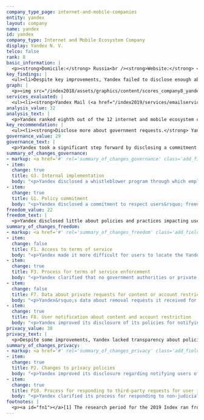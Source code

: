 ```yaml
---
company_type_page: internet-and-mobile-companies
entity: yandex
layout: company
name: yandex
id: yandex
company_type: Internet and Mobile Ecosystem Company
display: Yandex N. V.
telco: false
rank: 8
basic_information: | 
  <p><strong>Domicile:</strong> Russia<br /><strong>Website:</strong> <a href="http://www.yandex.com">www.yandex.com</a>&nbsp;</p>
key_findings: | 
  <ul><li>Despite key improvements, Yandex failed to disclose enough about policies affecting users&rsquo; freedom of expression and privacy.</li><li>It made notable strides by publishing a formal commitment to respect users&rsquo; freedom of expression and privacy rights, but otherwise lacked evidence of strong governance and oversight over human rights commitments across the company&rsquo;s operations.</li><li>Yandex disclosed almost nothing about how it handles government demands to restrict content or to hand over user data, although there are no legal barriers to disclosing at least some information about its processes for responding to these types of requests.</li></ul>
graph: | 
  <p><img src="/index2018/assets/graphics/content/scores_company8_yandex.jpg" /></p>
services_evaluated: | 
  <ul><li><strong>Yandex Mail (<a href="/index2019/services/emailservice/">Email</a>)</strong></li><li><strong>Yandex Search (<a href="/index2019/services/search/">Search engine</a>)</strong></li><li><strong>Yandex Disk (<a href="/index2019/services/cloudservices/">Cloud service</a>)</strong></li></ul>
analysis_value: 32
analysis_text: | 
  <p>Yandex ranked eighth out of the 12 internet and mobile ecosystem companies evaluated, disclosing little about its policies and practices affecting freedom of expression and privacy.<a href="#fn1"><sup>1</sup></a> The company made some substantive improvements, including by publishing a commitment to respect users&rsquo; freedom of expression and privacy rights. It also improved its disclosure of policies affecting users&rsquo; freedom of expression and privacy rights, but still lagged behind most other internet and mobile ecosystem companies evaluated. It disclosed almost nothing about government requests it receives for user information, and its disclosure of its freedom of expression policies lagged behind its Russian peer, Mail.Ru. While Yandex operates in an increasingly restrictive internet environment that discourages companies from publicly committing to protect human rights, the company could still be more transparent about key policies affecting users&rsquo; freedom of expression and privacy.<br /><br /></p><hr /><p><br /><strong>Yandex N.V.</strong> provides a range of internet-based services in Russia and internationally, with products and services that include Yandex Search, the largest search engine in Russia, and email, cloud storage, and maps.</p><p><strong>Market cap:</strong> USD 12.4 billion<a href="#fn2"><sup>2</sup></a><br /><strong>NasdaqGS:</strong> YNDX</p>
key_recommendation: | 
  <ul><li><strong>Disclose more about government requests.</strong> Yandex should disclose data about how it responds to government requests to remove content or deactivate accounts, and to hand over user data.</li><li><strong>Improve governance oversight.</strong> Yandex should put processes in place to strengthen institutional oversight over freedom of expression and privacy issues at the company.</li><li><strong>Clarify handling of user information.</strong> Yandex should disclose more about its handling of user information and its policies to keep user information secure.</li></ul>
governance_value: 29
governance_text: | 
  <p>Yandex took a significant step forward by disclosing a commitment to respect users&rsquo; freedom of expression and privacy rights in accordance with international human rights standards (G1), but otherwise had weak disclosure of its governance and oversight over human rights issues, scoring below most of the internet and mobile ecosystem companies evaluated.<a href="#fn3"><sup>3</sup></a> It disclosed little about whether it carries out human rights due diligence&mdash;although it revealed that it considers how laws affect privacy in the jurisdictions where it operates (G4). Yandex disclosed that it provides a mechanism for users to submit freedom of expression and privacy related complaints, however, it failed to disclose its procedures for providing remedy (G6).</p>
summary_of_changes_governance:
- markup: <a href='#' rel='summary_of_changes_governance' class='add_fieldset dashicons-before dashicons-plus'><span>Add fieldset</span></a>
- item:
  change: true
  title: G3. Internal implementation
  body: "<p>Yandex disclosed a whistleblower program through which employees can report concerns related to freedom of expression and privacy.</p>"
- item:
  change: true
  title: G1. Policy commitment
  body: "<p>Yandex disclosed a commitment to respect users&rsquo; freedom of expression and privacy rights in accordance with international human rights standards.</p>"
freedom_value: 22
freedom_text: | 
  <p>Yandex disclosed little about policies and practices impacting users&rsquo; freedom of expression. The terms of service for Yandex Disk were easy to find, but not for Yandex Search, and its terms for Yandex Mail were more difficult to find than in the previous year (F1). These terms did not clarify if and how users would be notified of changes (F2). The company also lacked clear and comprehensive disclosure about the rules and how they are enforced, although it clarified that no government authorities or private entities receive priority consideration when flagging content to be restricted for violating the company&rsquo;s rules (F3). It also failed to disclose any data about actions it took to enforce its rules (F4).</p><p>Yandex disclosed some information about how it handles government and private requests to restrict content or accounts (F5-F7), although this disclosure was minimal. The company disclosed limited information about its process for responding to government and private requests for content and account restrictions (F5), and published no data on the number of government and private requests it receives or complies with (F6, F7). While Yandex had published some information about the content removed as a result of requests made under Russia's Right to Be Forgotten Law, it lost points since this information is now outdated (F7).</p>
summary_of_changes_freedom:
- markup: <a href='#' rel='summary_of_changes_freedom' class='add_fieldset dashicons-before dashicons-plus'><span>Add fieldset</span></a>
- item:
  change: false
  title: F1. Access to terms of service
  body: "<p>Yandex made it more difficult for users to locate the Yandex Mail terms of service.</p>"
- item:
  change: true
  title: F3. Process for terms of service enforcement
  body: "<p>Yandex clarified that no government authorities or private entities receive priority consideration when flagging content to be restricted for violating the rules on Yandex Search.</p>"
- item:
  change: false
  title: F7. Data about private requests for content or account restriction
  body: "<p>Yandex&rsquo;s data about removal requests it received for Yandex Search through Russia&rsquo;s Right to be Forgotten law was outdated.</p>"
- item:
  change: true
  title: F8. User notification about content and account restriction
  body: "<p>Yandex improved its disclosure of its policies for notifying users when it restricts their accounts on Yandex Mail and Yandex Disk.</p>"
privacy_value: 38
privacy_text: | 
  <p>Despite some improvements, Yandex lacked transparency about policies affecting privacy in key areas. The company was especially opaque about how it handles user information. It revealed some information about what types of user data it collects (P3), shares (P4), and for what purpose (P5), but it revealed nothing about its data retention policies (P6), or if users can obtain a copy of the information the company holds about them (P8). It also failed to disclose whether and how it tracks users across the internet (P9). However, while Yandex lacked clarity about what options users have to control what data the company collects and shares about them, it was one of the few companies to disclose options users have to control how their data is used for targeted advertising (P7).</p><p>Yandex disclosed almost nothing about how it handles third-party requests for user information (P10-P12). The company earned some credit for improving its disclosure of how it responds to government requests for user data, but its disclosure about private requests was less clear (P10). It provided no data about these types of requests that it received and with which it complied (P11). Since Russian authorities may have direct access to communications data, companies may not be aware of the frequency or scope of user information accessed by authorities.<a href="#fn4"><sup>4</sup></a> Still, it could disclose its processes for dealing with government requests in the cases they occur.</p><p>On a positive note, Yandex had stronger disclosure of its security policies than most internet and mobile ecosystem companies (P13-P18). It received the second-highest score after Apple for its disclosure of its encryption policies (P16), and provided relatively strong disclosure about its bug bounty program for addressing security vulnerabilities (P14). Like most of its peers, Yandex provided no information about how it responds to data breaches (P15).</p>
summary_of_changes_privacy:
- markup: <a href='#' rel='summary_of_changes_privacy' class='add_fieldset dashicons-before dashicons-plus'><span>Add fieldset</span></a>
- item:
  change: true
  title: P2. Changes to privacy policies
  body: "<p>Yandex improved its disclosure regarding notifying users of changes to its privacy policies.</p>"
- item:
  change: true
  title: P10. Process for responding to third-party requests for user information
  body: "<p>Yandex clarified its process for responding to non-judicial government requests and disclosed a commitment to carry out due diligence on government requests for user data before deciding how to respond.</p>"
footnotes: | 
  <p><a id="fn1"></a>[1] The research period for the 2019 Index ran from January 13, 2018 to February 8, 2019. Policies that came into effect after February 8, 2019 were not evaluated in this Index.<br /><a id="fn2"></a>[2] Bloomberg Markets, Accessed April 18, 2019, <a href="https://www.bloomberg.com/quote/YNDX:US">www.bloomberg.com/quote/YNDX:US</a>&nbsp;<br /><a id="fn3"></a>[3] &ldquo;About Yandex,&rdquo; <a href="https://yandex.com/company/general_info/yandex_today">yandex.com/company/general_info/yandex_today</a> &nbsp;<br /><a id="fn4"></a>[4] Andrei Soldatov and Irina Borogan, &ldquo;Inside the Red Web: Russia&rsquo;s Back Door onto the Internet &ndash; Extract,&rdquo; The Guardian, September 8, 2015, <a href="http://www.theguardian.com/world/2015/sep/08/red-web-book-russia-internet">www.theguardian.com/world/2015/sep/08/red-web-book-russia-internet</a>&nbsp;</p>
---
```

